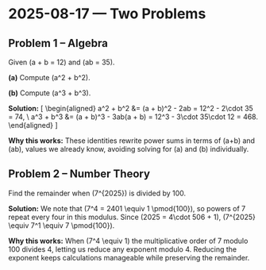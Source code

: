 # 2025-08-17 — Two Problems

## Problem 1 – Algebra
Given \(a + b = 12\) and \(ab = 35\).

**(a)** Compute \(a^2 + b^2\).

**(b)** Compute \(a^3 + b^3\).

**Solution:**
\[
\begin{aligned}
a^2 + b^2 &= (a + b)^2 - 2ab = 12^2 - 2\cdot 35 = 74, \\
a^3 + b^3 &= (a + b)^3 - 3ab(a + b) = 12^3 - 3\cdot 35\cdot 12 = 468.
\end{aligned}
\]

**Why this works:** These identities rewrite power sums in terms of \(a+b\) and \(ab\),
values we already know, avoiding solving for \(a\) and \(b\) individually.

## Problem 2 – Number Theory
Find the remainder when \(7^{2025}\) is divided by 100.

**Solution:**
We note that \(7^4 = 2401 \equiv 1 \pmod{100}\), so powers of 7 repeat every
four in this modulus.  Since \(2025 = 4\cdot 506 + 1\),
\(7^{2025} \equiv 7^1 \equiv 7 \pmod{100}\).

**Why this works:** When \(7^4 \equiv 1\) the multiplicative order of 7 modulo
100 divides 4, letting us reduce any exponent modulo 4.  Reducing the exponent
keeps calculations manageable while preserving the remainder.
